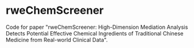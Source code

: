 # rweChemScreener
Code for paper "rweChemScreener: High-Dimension Mediation Analysis Detects Potential Effective Chemical Ingredients of Traditional Chinese Medicine from Real-world Clinical Data". 
